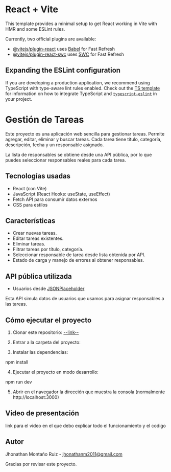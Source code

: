 # React + Vite


This template provides a minimal setup to get React working in Vite with HMR and some ESLint rules.



Currently, two official plugins are available:

- [@vitejs/plugin-react](https://github.com/vitejs/vite-plugin-react/blob/main/packages/plugin-react) uses [Babel](https://babeljs.io/) for Fast Refresh
- [@vitejs/plugin-react-swc](https://github.com/vitejs/vite-plugin-react/blob/main/packages/plugin-react-swc) uses [SWC](https://swc.rs/) for Fast Refresh

## Expanding the ESLint configuration

If you are developing a production application, we recommend using TypeScript with type-aware lint rules enabled. Check out the [TS template](https://github.com/vitejs/vite/tree/main/packages/create-vite/template-react-ts) for information on how to integrate TypeScript and [`typescript-eslint`](https://typescript-eslint.io) in your project.

# Gestión de Tareas

Este proyecto es una aplicación web sencilla para gestionar tareas. Permite agregar, editar, eliminar y buscar tareas. Cada tarea tiene título, categoría, descripción, fecha y un responsable asignado.

La lista de responsables se obtiene desde una API pública, por lo que puedes seleccionar responsables reales para cada tarea.


## Tecnologías usadas

- React (con Vite)
- JavaScript (React Hooks: useState, useEffect)
- Fetch API para consumir datos externos
- CSS para estilos


## Características

- Crear nuevas tareas.
- Editar tareas existentes.
- Eliminar tareas.
- Filtrar tareas por título, categoría.
- Seleccionar responsable de tarea desde lista obtenida por API.
- Estado de carga y manejo de errores al obtener responsables.


## API pública utilizada

- Usuarios desde [JSONPlaceholder](https://jsonplaceholder.typicode.com/users)

Esta API simula datos de usuarios que usamos para asignar responsables a las tareas.


## Cómo ejecutar el proyecto

1. Clonar este repositorio:
[--link--](https://github.com/jhonathanmr/Gestion_Tareas/tree/main)

2. Entrar a la carpeta del proyecto:

3. Instalar las dependencias:

npm install

4. Ejecutar el proyecto en modo desarrollo:

npm run dev

5. Abrir en el navegador la dirección que muestra la consola (normalmente http://localhost:3000)


## Video de presentación

link para el video en el que debo explicar todo el funcionamiento y el codigo


## Autor

Jhonathan Montaño Ruiz - jhonathanm2011@gmail.com


Gracias por revisar este proyecto.
